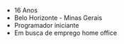 - 16 Anos
- Belo Horizonte - Minas Gerais
- Programador iniciante
- Em busca de emprego home office
